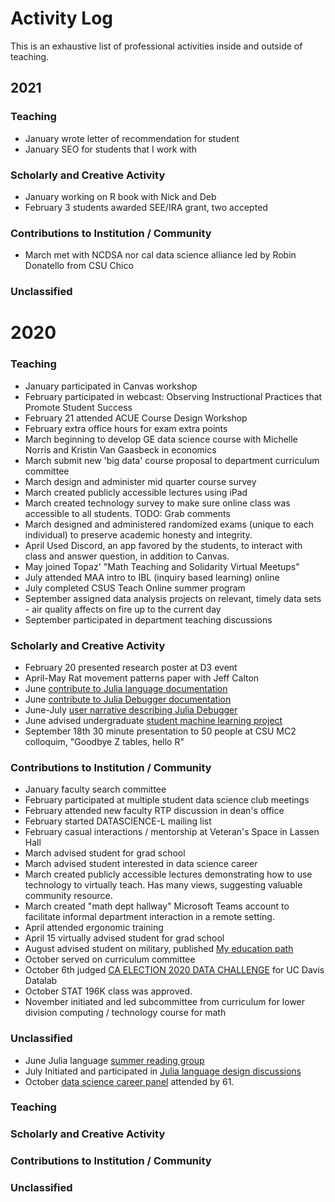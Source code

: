 # Activity Log

This is an exhaustive list of professional activities inside and outside of teaching.

## 2021

### Teaching

- January wrote letter of recommendation for student
- January SEO for students that I work with

### Scholarly and Creative Activity

- January working on R book with Nick and Deb
- February 3 students awarded SEE/IRA grant, two accepted

### Contributions to Institution / Community

- March met with NCDSA nor cal data science alliance led by Robin Donatello from CSU Chico

### Unclassified



# 2020

### Teaching

- January participated in Canvas workshop
- February participated in webcast: Observing Instructional Practices that Promote Student Success
- February 21 attended ACUE Course Design Workshop
- February extra office hours for exam extra points
- March beginning to develop GE data science course with Michelle Norris and Kristin Van Gaasbeck in economics
- March submit new 'big data' course proposal to department curriculum committee
- March design and administer mid quarter course survey
- March created publicly accessible lectures using iPad
- March created technology survey to make sure online class was accessible to all students.
    TODO: Grab comments
- March designed and administered randomized exams (unique to each individual) to preserve academic honesty and integrity.
- April Used Discord, an app favored by the students, to interact with class and answer question, in addition to Canvas.
- May joined Topaz' "Math Teaching and Solidarity Virtual Meetups"
- July attended MAA intro to IBL (inquiry based learning) online 
- July completed CSUS Teach Online summer program
- September assigned data analysis projects on relevant, timely data sets - air quality affects on fire up to the current day
- September participated in department teaching discussions


### Scholarly and Creative Activity

- February 20 presented research poster at D3 event
- April-May Rat movement patterns paper with Jeff Calton
- June [contribute to Julia language documentation](https://github.com/JuliaLang/julia/pull/36202)
- June [contribute to Julia Debugger documentation](https://github.com/JuliaDebug/Debugger.jl/pull/261)
- June-July [user narrative describing Julia Debugger](http://clarkfitzg.github.io/2020/06/19/intro-to-Julia's-Debugger/)
- June advised undergraduate [student machine learning project](https://github.com/LightningDrop/SkateboardML)
- September 18th 30 minute presentation to 50 people at CSU MC2 colloquim, "Goodbye Z tables, hello R"


### Contributions to Institution / Community

- January faculty search committee
- February participated at multiple student data science club meetings
- February attended new faculty RTP discussion in dean's office
- February started DATASCIENCE-L mailing list
- February casual interactions / mentorship at Veteran's Space in Lassen Hall
- March advised student for grad school
- March advised student interested in data science career
- March created publicly accessible lectures demonstrating how to use technology to virtually teach.
    Has many views, suggesting valuable community resource.
- March created "math dept hallway" Microsoft Teams account to facilitate informal department interaction in a remote setting.
- April attended ergonomic training
- April 15 virtually advised student for grad school
- August advised student on military, published [My education path](http://webpages.csus.edu/fitzgerald/my-education-path/)
- October served on curriculum committee
- October 6th judged [CA ELECTION 2020 DATA CHALLENGE](https://datalab.ucdavis.edu/ca-election-2020-data-challenge/) for UC Davis Datalab
- October STAT 196K class was approved.
- November initiated and led subcommittee from curriculum for lower division computing / technology course for math


### Unclassified

- June Julia language [summer reading group](https://github.com/clarkfitzg/summer20euler)
- July Initiated and participated in [Julia language design discussions](https://discourse.julialang.org/t/when-should-a-function-accept-a-symbol-as-an-argument/43510/2)
- October [data science career panel](http://webpages.csus.edu/fitzgerald/data-science-panel-2020/) attended by 61.


### Teaching

### Scholarly and Creative Activity

### Contributions to Institution / Community

### Unclassified

